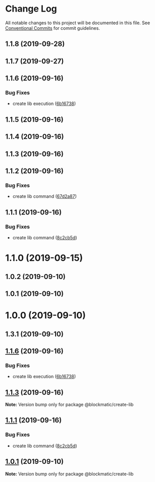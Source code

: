# Change Log

All notable changes to this project will be documented in this file.
See [Conventional Commits](https://conventionalcommits.org) for commit guidelines.

## 1.1.8 (2019-09-28)

## 1.1.7 (2019-09-27)

## 1.1.6 (2019-09-16)

### Bug Fixes

- create lib execution ([6b16738](https://github.com/blockmatic/dev-scripts/commit/6b16738))

## 1.1.5 (2019-09-16)

## 1.1.4 (2019-09-16)

## 1.1.3 (2019-09-16)

## 1.1.2 (2019-09-16)

### Bug Fixes

- create lib command ([67d2a87](https://github.com/blockmatic/dev-scripts/commit/67d2a87))

## 1.1.1 (2019-09-16)

### Bug Fixes

- create lib command ([8c2cb5d](https://github.com/blockmatic/dev-scripts/commit/8c2cb5d))

# 1.1.0 (2019-09-15)

## 1.0.2 (2019-09-10)

## 1.0.1 (2019-09-10)

# 1.0.0 (2019-09-10)

## 1.3.1 (2019-09-10)

## [1.1.6](https://github.com/blockmatic/dev-scripts/compare/v1.1.5...v1.1.6) (2019-09-16)

### Bug Fixes

- create lib execution ([6b16738](https://github.com/blockmatic/dev-scripts/commit/6b16738))

## [1.1.3](https://github.com/blockmatic/dev-scripts/compare/v1.1.2...v1.1.3) (2019-09-16)

**Note:** Version bump only for package @blockmatic/create-lib

## [1.1.1](https://github.com/blockmatic/dev-scripts/compare/v1.1.0...v1.1.1) (2019-09-16)

### Bug Fixes

- create lib command ([8c2cb5d](https://github.com/blockmatic/dev-scripts/commit/8c2cb5d))

## [1.0.1](https://github.com/blockmatic/dev-scripts/compare/v1.0.0...v1.0.1) (2019-09-10)

**Note:** Version bump only for package @blockmatic/create-lib
